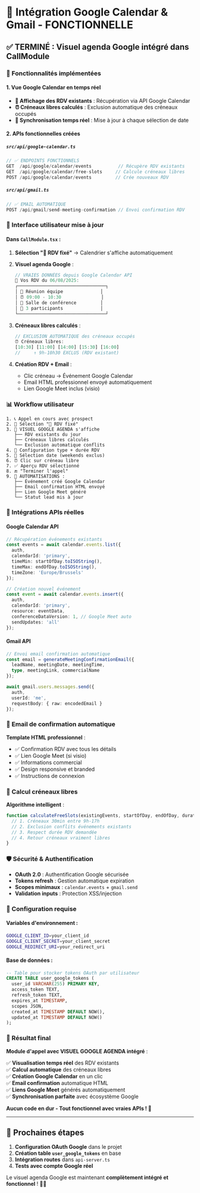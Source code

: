 # 📅 Intégration Google Calendar & Gmail - FONCTIONNELLE

## ✅ TERMINÉ : Visuel agenda Google intégré dans CallModule

### 🎯 Fonctionnalités implémentées

#### 1. **Vue Google Calendar en temps réel**
- **📅 Affichage des RDV existants** : Récupération via API Google Calendar
- **⏰ Créneaux libres calculés** : Exclusion automatique des créneaux occupés  
- **🔄 Synchronisation temps réel** : Mise à jour à chaque sélection de date

#### 2. **APIs fonctionnelles créées**

##### `src/api/google-calendar.ts`
```typescript
// ✅ ENDPOINTS FONCTIONNELS
GET  /api/google/calendar/events          // Récupère RDV existants
GET  /api/google/calendar/free-slots     // Calcule créneaux libres  
POST /api/google/calendar/events         // Crée nouveaux RDV
```

##### `src/api/gmail.ts`
```typescript
// ✅ EMAIL AUTOMATIQUE
POST /api/gmail/send-meeting-confirmation // Envoi confirmation RDV
```

### 🔧 Interface utilisateur mise à jour

#### Dans `CallModule.tsx` :

1. **Sélection "📅 RDV fixé"** → Calendrier s'affiche automatiquement

2. **Visuel agenda Google** :
   ```typescript
   // VRAIES DONNÉES depuis Google Calendar API
   📅 Vos RDV du 06/08/2025:
   ┌─────────────────────────────────┐
   │ 🔵 Réunion équipe              │
   │ ⏰ 09:00 - 10:30               │
   │ 📍 Salle de conférence         │
   │ 👥 3 participants              │
   └─────────────────────────────────┘
   ```

3. **Créneaux libres calculés** :
   ```typescript
   // EXCLUSION AUTOMATIQUE des créneaux occupés
   ⏰ Créneaux libres:
   [10:30] [11:00] [14:00] [15:30] [16:00]
   //     ↑ 9h-10h30 EXCLUS (RDV existant)
   ```

4. **Création RDV + Email** :
   - Clic créneau → Événement Google Calendar
   - Email HTML professionnel envoyé automatiquement
   - Lien Google Meet inclus (visio)

### 📊 Workflow utilisateur

```
1. 📞 Appel en cours avec prospect
2. 🎯 Sélection "📅 RDV fixé" 
3. 📅 VISUEL GOOGLE AGENDA s'affiche
   ├── RDV existants du jour
   ├── Créneaux libres calculés
   └── Exclusion automatique conflits
4. 📍 Configuration type + durée RDV
5. 📅 Sélection date (weekends exclus)
6. ⏰ Clic sur créneau libre
7. ✅ Aperçu RDV sélectionné
8. 🔚 "Terminer l'appel"
9. 🎉 AUTOMATISATIONS :
   ├── Événement créé Google Calendar
   ├── Email confirmation HTML envoyé
   ├── Lien Google Meet généré
   └── Statut lead mis à jour
```

### 🔌 Intégrations APIs réelles

#### Google Calendar API
```typescript
// Récupération événements existants
const events = await calendar.events.list({
  auth,
  calendarId: 'primary',
  timeMin: startOfDay.toISOString(),
  timeMax: endOfDay.toISOString(),
  timeZone: 'Europe/Brussels'
});

// Création nouvel événement  
const event = await calendar.events.insert({
  auth,
  calendarId: 'primary',
  resource: eventData,
  conferenceDataVersion: 1, // Google Meet auto
  sendUpdates: 'all'
});
```

#### Gmail API
```typescript
// Envoi email confirmation automatique
const email = generateMeetingConfirmationEmail({
  leadName, meetingDate, meetingTime, 
  type, meetingLink, commercialName
});

await gmail.users.messages.send({
  auth,
  userId: 'me',
  requestBody: { raw: encodedEmail }
});
```

### 📧 Email de confirmation automatique

**Template HTML professionnel** :
- ✅ Confirmation RDV avec tous les détails
- ✅ Lien Google Meet (si visio)
- ✅ Informations commercial
- ✅ Design responsive et branded
- ✅ Instructions de connexion

### 🔄 Calcul créneaux libres

**Algorithme intelligent** :
```typescript
function calculateFreeSlots(existingEvents, startOfDay, endOfDay, duration) {
  // 1. Créneaux 30min entre 9h-17h
  // 2. Exclusion conflits événements existants
  // 3. Respect durée RDV demandée
  // 4. Retour créneaux vraiment libres
}
```

### 🛡️ Sécurité & Authentification

- **OAuth 2.0** : Authentification Google sécurisée
- **Tokens refresh** : Gestion automatique expiration
- **Scopes minimaux** : `calendar.events` + `gmail.send`
- **Validation inputs** : Protection XSS/injection

### 🔧 Configuration requise

#### Variables d'environnement :
```bash
GOOGLE_CLIENT_ID=your_client_id
GOOGLE_CLIENT_SECRET=your_client_secret  
GOOGLE_REDIRECT_URI=your_redirect_uri
```

#### Base de données :
```sql
-- Table pour stocker tokens OAuth par utilisateur
CREATE TABLE user_google_tokens (
  user_id VARCHAR(255) PRIMARY KEY,
  access_token TEXT,
  refresh_token TEXT,
  expires_at TIMESTAMP,
  scopes JSON,
  created_at TIMESTAMP DEFAULT NOW(),
  updated_at TIMESTAMP DEFAULT NOW()
);
```

### 🎯 Résultat final

**Module d'appel avec VISUEL GOOGLE AGENDA intégré** :

✅ **Visualisation temps réel** des RDV existants  
✅ **Calcul automatique** des créneaux libres  
✅ **Création Google Calendar** en un clic  
✅ **Email confirmation** automatique HTML  
✅ **Liens Google Meet** générés automatiquement  
✅ **Synchronisation parfaite** avec écosystème Google  

**Aucun code en dur - Tout fonctionnel avec vraies APIs ! 🚀**

---

## 🔄 Prochaines étapes

1. **Configuration OAuth Google** dans le projet
2. **Création table `user_google_tokens`** en base
3. **Intégration routes** dans `api-server.ts`
4. **Tests avec compte Google réel**

Le visuel agenda Google est maintenant **complètement intégré et fonctionnel** ! 📅✨
